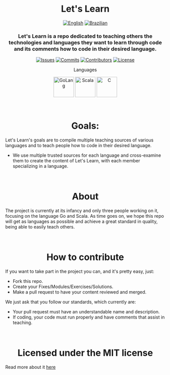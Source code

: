 <h1 align="center">
Let's Learn
</h1>

<p align="center">
<a href=https://github.com/MintzyG/Lets-Learn#readme>
<img alt="English" src=https://img.shields.io/badge/lang-en-%23f8c4e4?style=for-the-badge></a>
<a href=https://github.com/MintzyG/Lets-Learn/blob/main/README.pt-br.md>
<img alt="Brazilian" src=https://img.shields.io/badge/lang-pt--br-%23a8e4a4?style=for-the-badge></a>
</p>

<h3 align="center">
Let's Learn is a repo dedicated to teaching others the technologies and languages they want to learn through code and its comments how to code in their desired language.
</h3>

<p align="center">
<a href=https://github.com/MintzyG/Lets-Learn/issues>
<img alt="Issues" src="https://img.shields.io/github/issues/mintzyg/lets-learn?color=%23f8e4dc&style=for-the-badge"></a> 
<a href=https://github.com/MintzyG/Lets-Learn/pulls>
<img alt="Commits" src="https://img.shields.io/github/last-commit/mintzyg/lets-learn?color=%2378c4ec&style=for-the-badge"></a>
<a href=https://github.com/MintzyG/Lets-Learn/graphs/contributors>
<img alt="Contributors" src="https://img.shields.io/github/contributors/mintzyg/lets-learn?color=d0a4f4&style=for-the-badge"></a>
<a href=https://github.com/MintzyG/Lets-Learn/blob/main/LICENSE>
<img alt="License" src="https://img.shields.io/github/license/mintzyg/lets-learn?color=%23b8bcfc&style=for-the-badge"></a>
</p>

<p align="center">
Languages
</p>

<p align="center">
<a href=https://github.com/MintzyG/Lets-Learn/tree/main/Programming%20Languages/GOlang>
<img alt="GoLang" src=https://i.imgur.com/FDP8PtQ.png width="64" height="64"></a>
<a href=https://github.com/MintzyG/Lets-Learn/tree/main/Programming%20Languages/Scala/Modules>
<img alt="Scala" src=https://i.imgur.com/0ykfXEm.png width="64" height="64"></a>
<a href=https://github.com/MintzyG/Lets-Learn/tree/main/Programming%20Languages/C>
<img alt="C" src=https://i.imgur.com/6TaSlGz.png width="64" height="64"></a>
</p>

<br>
<h1 align="center">
Goals:
</h1>

Let's Learn's goals are to compile multiple teaching sources of various languages and to teach people how to code in their desired language.

- We use multiple trusted sources for each language and cross-examine them to create the content of Let's Learn, with each member specializing in a language.

<br>
<h1 align="center">
About
</h1>

The project is currently at its infancy and only three people working on it, focusing on the language Go and Scala.
As time goes on, we hope this repo will get as languages as possible and achieve a great standard in quality, being able to easily teach others.

<br>
<h1 align="center">
How to contribute
</h1>

If you want to take part in the project you can, and it's pretty easy, just:

- Fork this repo.
- Create your Fixes/Modules/Exercises/Solutions.
- Make a pull request to have your content reviewed and merged.

We just ask that you follow our standards, which currently are:

- Your pull request must have an understandable name and description.
- If coding, your code must run properly and have comments that assist in teaching.

<br>
<h1 align="center">
Licensed under the MIT license
</h1>

Read more about it [here](https://github.com/MintzyG/Lets-Learn/blob/main/LICENSE)
